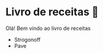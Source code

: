 # Livro de receitas :shallow_pan_of_food:

Olá! Bem vindo ao livro de receitas

- Strogonoff
- Pave



